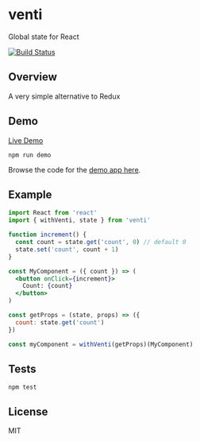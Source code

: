 # venti

Global state for React

[![Build Status](https://travis-ci.org/will123195/venti.svg?branch=master)](https://travis-ci.org/will123195/venti)

## Overview

A very simple alternative to Redux

## Demo

[Live Demo](https://will123195.github.io/venti/demo/)

```
npm run demo
```

Browse the code for the [demo app here](https://github.com/will123195/venti/tree/master/demo/src).

## Example

```jsx
import React from 'react'
import { withVenti, state } from 'venti'

function increment() {
  const count = state.get('count', 0) // default 0
  state.set('count', count + 1)
}

const MyComponent = ({ count }) => (
  <button onClick={increment}>
    Count: {count}
  </button>
)

const getProps = (state, props) => ({
  count: state.get('count')
})

const myComponent = withVenti(getProps)(MyComponent)
```

## Tests

```
npm test
```

## License

MIT